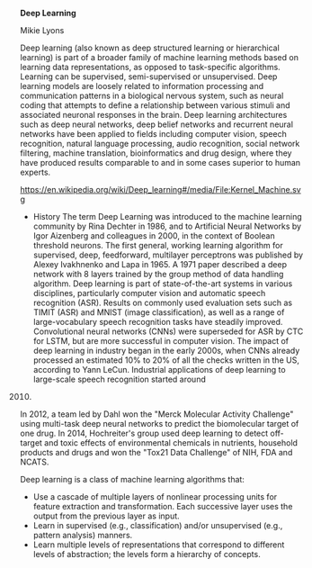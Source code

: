 **Deep Learning**

Mikie Lyons


Deep learning (also known as deep structured learning or hierarchical learning) is part of a broader family of machine learning methods
based on learning data representations, as opposed to task-specific algorithms. Learning can be supervised, semi-supervised or
unsupervised.
Deep learning models are loosely related to information processing and communication patterns in a biological nervous system, such as
neural coding that attempts to define a relationship between various stimuli and associated neuronal responses in the brain.
Deep learning architectures such as deep neural networks, deep belief networks and recurrent neural networks have been applied to fields
including computer vision, speech recognition, natural language processing, audio recognition, social network filtering, machine
translation, bioinformatics and drug design, where they have produced results comparable to and in some cases superior to human experts.

https://en.wikipedia.org/wiki/Deep_learning#/media/File:Kernel_Machine.svg

* History
The term Deep Learning was introduced to the machine learning community by Rina Dechter in 1986, and to Artificial Neural Networks by
Igor Aizenberg and colleagues in 2000, in the context of Boolean threshold neurons.
The first general, working learning algorithm for supervised, deep, feedforward, multilayer perceptrons was published by Alexey
Ivakhnenko and Lapa in 1965. A 1971 paper described a deep network with 8 layers trained by the group method of data handling algorithm.
Deep learning is part of state-of-the-art systems in various disciplines, particularly computer vision and automatic speech recognition
(ASR). Results on commonly used evaluation sets such as TIMIT (ASR) and MNIST (image classification), as well as a range of
large-vocabulary speech recognition tasks have steadily improved. Convolutional neural networks (CNNs) were superseded for ASR by CTC 
for LSTM, but are more successful in computer vision.
The impact of deep learning in industry began in the early 2000s, when CNNs already processed an estimated 10% to 20% of all the checks
written in the US, according to Yann LeCun. Industrial applications of deep learning to large-scale speech recognition started around
2010.
In 2012, a team led by Dahl won the "Merck Molecular Activity Challenge" using multi-task deep neural networks to predict the
biomolecular target of one drug. In 2014, Hochreiter's group used deep learning to detect off-target and toxic effects of
environmental chemicals in nutrients, household products and drugs and won the "Tox21 Data Challenge" of NIH, FDA and NCATS.



Deep learning is a class of machine learning algorithms that:
* Use a cascade of multiple layers of nonlinear processing units for feature extraction and transformation. Each successive layer uses
the output from the previous layer as input.
* Learn in supervised (e.g., classification) and/or unsupervised (e.g., pattern analysis) manners.
* Learn multiple levels of representations that correspond to different levels of abstraction; the levels form a hierarchy of concepts.

























